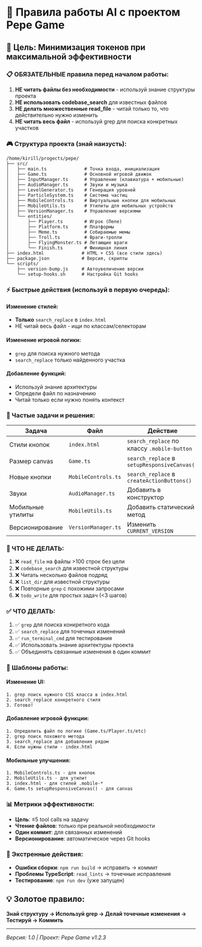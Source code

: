 # 🤖 Правила работы AI с проектом Pepe Game

## 🎯 Цель: Минимизация токенов при максимальной эффективности

### 📋 ОБЯЗАТЕЛЬНЫЕ правила перед началом работы:

1. **НЕ читать файлы без необходимости** - используй знание структуры проекта
2. **НЕ использовать codebase_search** для известных файлов 
3. **НЕ делать множественные read_file** - читай только то, что действительно нужно изменить
4. **НЕ читать весь файл** - используй grep для поиска конкретных участков

### 🎮 Структура проекта (знай наизусть):

```
/home/kirill/progects/pepe/
├── src/
│   ├── main.ts              # Точка входа, инициализация
│   ├── Game.ts              # Основной игровой движок
│   ├── InputManager.ts      # Управление (клавиатура + мобильные)
│   ├── AudioManager.ts      # Звуки и музыка
│   ├── LevelGenerator.ts    # Генерация уровней
│   ├── ParticleSystem.ts    # Система частиц
│   ├── MobileControls.ts    # Виртуальные кнопки для мобильных
│   ├── MobileUtils.ts       # Утилиты для мобильных устройств
│   ├── VersionManager.ts    # Управление версиями
│   └── entities/
│       ├── Player.ts        # Игрок (Пепе)
│       ├── Platform.ts      # Платформы
│       ├── Meme.ts          # Собираемые мемы
│       ├── Troll.ts         # Враги-тролли
│       ├── FlyingMonster.ts # Летающие враги
│       └── Finish.ts        # Финишная линия
├── index.html              # HTML + CSS (все стили здесь)
├── package.json            # Версия, скрипты
└── scripts/
    ├── version-bump.js     # Автоувеличение версии
    └── setup-hooks.sh      # Настройка Git hooks
```

### ⚡ Быстрые действия (используй в первую очередь):

#### Изменение стилей:
- **Только** `search_replace` в `index.html`
- НЕ читай весь файл - ищи по классам/селекторам

#### Изменение игровой логики:
- `grep` для поиска нужного метода
- `search_replace` только найденного участка

#### Добавление функций:
- Используй знание архитектуры
- Определи файл по назначению
- Читай только если нужно понять контекст

### 🔧 Частые задачи и решения:

| Задача | Файл | Действие |
|--------|------|----------|
| Стили кнопок | `index.html` | `search_replace` по классу `.mobile-button` |
| Размер canvas | `Game.ts` | `search_replace` в `setupResponsiveCanvas()` |
| Новые кнопки | `MobileControls.ts` | `search_replace` в `createActionButtons()` |
| Звуки | `AudioManager.ts` | Добавить в конструктор |
| Мобильные утилиты | `MobileUtils.ts` | Добавить статический метод |
| Версионирование | `VersionManager.ts` | Изменить `CURRENT_VERSION` |

### 🚫 ЧТО НЕ ДЕЛАТЬ:

1. ❌ `read_file` на файлы >100 строк без цели
2. ❌ `codebase_search` для известной структуры  
3. ❌ Читать несколько файлов подряд
4. ❌ `list_dir` для известной структуры
5. ❌ Повторные `grep` с похожими запросами
6. ❌ `todo_write` для простых задач (<3 шагов)

### ✅ ЧТО ДЕЛАТЬ:

1. ✅ `grep` для поиска конкретного кода
2. ✅ `search_replace` для точечных изменений  
3. ✅ `run_terminal_cmd` для тестирования
4. ✅ Использовать знание архитектуры проекта
5. ✅ Объединять связанные изменения в один коммит

### 🎯 Шаблоны работы:

#### Изменение UI:
```
1. grep поиск нужного CSS класса в index.html
2. search_replace конкретного стиля
3. Готово!
```

#### Добавление игровой функции:
```
1. Определить файл по логике (Game.ts/Player.ts/etc)
2. grep поиск похожего метода
3. search_replace для добавления рядом
4. Если нужны стили - index.html
```

#### Мобильные улучшения:
```
1. MobileControls.ts - для кнопок
2. MobileUtils.ts - для утилит
3. index.html - для стилей .mobile-*
4. Game.ts setupResponsiveCanvas() - для canvas
```

### 📊 Метрики эффективности:
- **Цель**: ≤5 tool calls на задачу
- **Чтение файлов**: только при реальной необходимости
- **Один коммит**: для связанных изменений
- **Версионирование**: автоматическое через Git hooks

### 🚀 Экстренные действия:
- **Ошибки сборки**: `npm run build` → исправить → коммит
- **Проблемы TypeScript**: `read_lints` → точечные исправления
- **Тестирование**: `npm run dev` (уже запущен)

## 💡 Золотое правило:
**Знай структуру → Используй grep → Делай точечные изменения → Тестируй → Коммить**

---
*Версия: 1.0 | Проект: Pepe Game v1.2.3*
